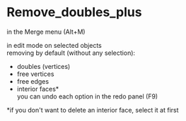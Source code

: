 # Remove_doubles_plus

in the Merge menu (Alt+M)

in edit mode on selected objects    
removing by default (without any selection): 
- doubles (vertices)  
- free vertices
- free edges
- interior faces*  
you can undo each option in the redo panel (F9)

*if you don't want to delete an interior face, select it at first
